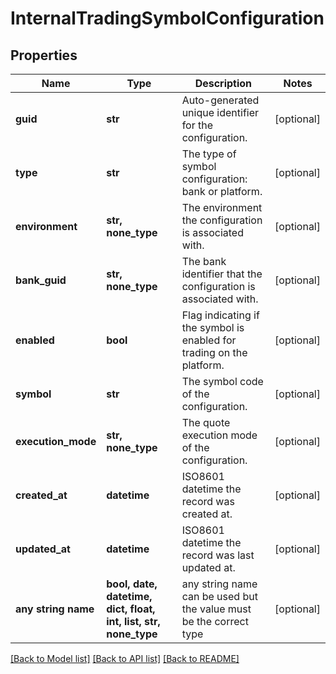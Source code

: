 # InternalTradingSymbolConfiguration


## Properties
Name | Type | Description | Notes
------------ | ------------- | ------------- | -------------
**guid** | **str** | Auto-generated unique identifier for the configuration. | [optional] 
**type** | **str** | The type of symbol configuration: bank or platform. | [optional] 
**environment** | **str, none_type** | The environment the configuration is associated with. | [optional] 
**bank_guid** | **str, none_type** | The bank identifier that the configuration is associated with. | [optional] 
**enabled** | **bool** | Flag indicating if the symbol is enabled for trading on the platform. | [optional] 
**symbol** | **str** | The symbol code of the configuration. | [optional] 
**execution_mode** | **str, none_type** | The quote execution mode of the configuration. | [optional] 
**created_at** | **datetime** | ISO8601 datetime the record was created at. | [optional] 
**updated_at** | **datetime** | ISO8601 datetime the record was last updated at. | [optional] 
**any string name** | **bool, date, datetime, dict, float, int, list, str, none_type** | any string name can be used but the value must be the correct type | [optional]

[[Back to Model list]](../README.md#documentation-for-models) [[Back to API list]](../README.md#documentation-for-api-endpoints) [[Back to README]](../README.md)


